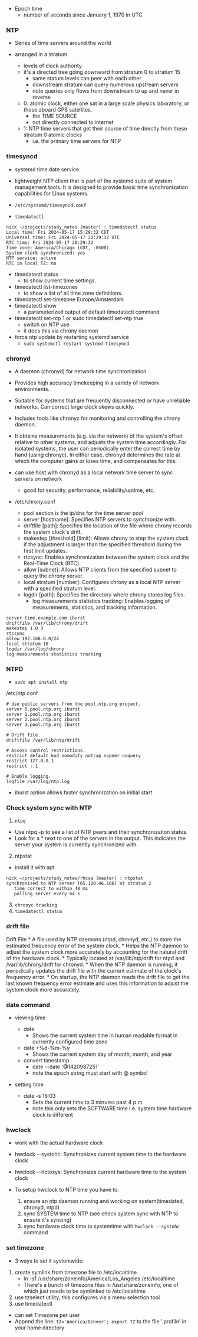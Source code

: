 * Epoch time
    * number of seconds since January 1, 1970 in UTC

### NTP
* Series of time servers around the world

* arranged in a stratum
    * levels of clock authority
    * it's a directed tree going downward from stratum 0 to stratum 15
        * same statum levels can peer with each other
        * downstream stratum can query numerous upstream servers
        * note queries only flows from downstream to up and never in reverse
    * 0: atomic clock, either one sat in a large scale physics laboratory, or those aboard GPS satellites, 
        * the TIME SOURCE
        * not directly connected to internet
    * 1: NTP time servers that get their source of time directly from these stratum 0 atomic clocks
        * i.e. the primary time servers for NTP



### timesyncd
* systemd time date service
* lightweight NTP client that is part of the systemd suite of system management tools. It is designed to provide basic time synchronization capabilities for Linux systems.
* `/etc/systemd/timesyncd.conf`


* `timedatectl`
```
nick ~/projects/study_notes (master) : timedatectl status
Local time: Fri 2024-05-17 15:29:32 CDT
Universal time: Fri 2024-05-17 20:29:32 UTC
RTC time: Fri 2024-05-17 20:29:32
Time zone: America/Chicago (CDT, -0500)
System clock synchronized: yes
NTP service: active
RTC in local TZ: no
```

* timedatectl status
    * to show current time settings.
* timedatectl list-timezones
    * to show a list of all time zone definitions.
* timedatectl set-timezone Europe/Amsterdam
* timedatectl show
    * a parameterized output of default timedatectl command
* timedatectl set-ntp 1 or sudo timedatectl set-ntp true
    * switch on NTP use
    * it does this via chrony daemon
* force ntp update by restarting systemd service
    * `sudo systemctl restart systemd-timesyncd`


### chronyd
* A daemon (chronyd) for network time synchronization.
* Provides high accuracy timekeeping in a variety of network environments.
* Suitable for systems that are frequently disconnected or have unreliable networks, Can correct large clock skews quickly.
* Includes tools like chronyc for monitoring and controlling the chrony daemon.
* It obtains measurements (e.g. via the network) of the system's offset relative to other systems, and adjusts the system time accordingly. For isolated systems, the user can periodically enter the correct time by hand (using chronyc). In either case, chronyd determines the rate at which the computer gains or loses time, and compensates for this. 
* can use host with chronyd as a local network time server to sync servers on network
    * good for security, performance, reliability/uptime, etc.

* /etc/chrony.conf
    * pool section is the ip/dns for the time server pool
    * server [hostname]: Specifies NTP servers to synchronize with.
    * driftfile [path]: Specifies the location of the file where chrony records the system clock's drift.
    * makestep [threshold] [limit]: Allows chrony to step the system clock if the adjustment is larger than the specified threshold during the first limit updates.
    * rtcsync: Enables synchronization between the system clock and the Real-Time Clock (RTC).
    * allow [subnet]: Allows NTP clients from the specified subnet to query the chrony server.
    * local stratum [number]: Configures chrony as a local NTP server with a specified stratum level.
    * logdir [path]: Specifies the directory where chrony stores log files.
        * log measurements statistics tracking: Enables logging of measurements, statistics, and tracking information.

```
server time.example.com iburst
driftfile /var/lib/chrony/drift
makestep 1.0 3
rtcsync
allow 192.168.0.0/24
local stratum 10
logdir /var/log/chrony
log measurements statistics tracking
```

### NTPD

* `sudo apt install ntp`

/etc/ntp.conf
```
# Use public servers from the pool.ntp.org project.
server 0.pool.ntp.org iburst
server 1.pool.ntp.org iburst
server 2.pool.ntp.org iburst
server 3.pool.ntp.org iburst

# Drift file.
driftfile /var/lib/ntp/drift

# Access control restrictions.
restrict default kod nomodify notrap nopeer noquery
restrict 127.0.0.1
restrict ::1

# Enable logging.
logfile /var/log/ntp.log

```
* iburst option allows faster synchronization on initial start.



### Check system sync with NTP
1.  `ntpq`
* Use ntpq -p to see a list of NTP peers and their synchronization status.
* Look for a * next to one of the servers in the output. This indicates the server your system is currently synchronized with.

2. ntpstat
* install it with apt
```
nick ~/projects/study_notes/rhcsa (master) : ntpstat
synchronised to NTP server (65.100.46.166) at stratum 2 
   time correct to within 48 ms
   polling server every 64 s

```
3. `chronyc tracking`
4. `timedatectl status`



### drift file
Drift File
    * A file used by NTP daemons (ntpd, chronyd, etc.) to store the estimated frequency error of the system clock.
    * Helps the NTP daemon to adjust the system clock more accurately by accounting for the natural drift of the hardware clock.
    * Typically located at /var/lib/ntp/drift for ntpd and /var/lib/chrony/drift for chronyd.
    * When the NTP daemon is running, it periodically updates the drift file with the current estimate of the clock's frequency error.
    * On startup, the NTP daemon reads the drift file to get the last known frequency error estimate and uses this information to adjust the system clock more accurately.



### date command
* viewing time
    * date 
        * Shows the current system time in human readable format in currently configured time zone
    * date +%d-%m-%y
        * Shows the current system day of month, month, and year
    * convert timestamp
        * date --date '@1420987251'
        * note the epoch string must start with @ symbol

* setting time
    * date -s 16:03
        * Sets the current time to 3 minutes past 4 p.m.
        * note:this only sets the SOFTWARE time i.e. system time hardware clock is different


### hwclock
* work with the actual hardware clock
* hwclock --systohc: Synchronizes current system time to the hardware clock
* hwclock --hctosys: Synchronizes current hardware time to the system clock

* To setup hwclock to NTP time you have to:
    1. ensure an ntp daemon running and working on system(timedated, chronyd, ntpd)
    3. sync SYSTEM time to NTP (see check system sync with NTP to ensure it's syncing)
    4. sync hardware clock time to systemtime with `hwclock --systohc` command


### set timezone
* 3 ways to set it systemwide:
1. create symlink from timezone file to /etc/localtime
    * ln -sf /usr/share/zoneinfo/America/Los_Angeles /etc/localtime
    * There's a bunch of timezone files in /usr/share/zoneinfo, one of which just needs to be symlinked to /etc/localtime
1. use tzselect utility, this configures via a menu selection tool
1. use timedatectl

* can set Timezone per user
* Append the line: `TZ='America/Denver'; export TZ` to the file '.profile' in your home directory